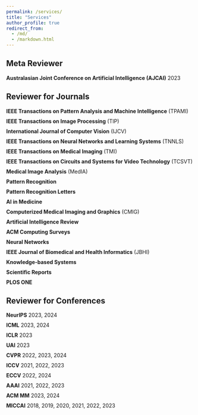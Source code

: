 ```yaml
---
permalink: /services/
title: "Services"
author_profile: true
redirect_from: 
  - /md/
  - /markdown.html
---
```


## Meta Reviewer
<div style="margin-bottom: 20px;">
  <ul style="list-style-type: none; padding-left: 0;">
     <li style="margin-bottom: 10px;"><strong>Australasian Joint Conference on Artificial Intelligence (AJCAI)</strong> 2023</li>
  </ul>
</div>

## Reviewer for Journals
<div style="margin-bottom: 20px;">
  <ul style="list-style-type: none; padding-left: 0;">
    <li style="margin-bottom: 10px;"><strong>IEEE Transactions on Pattern Analysis and Machine Intelligence</strong> (TPAMI)</li>
    <li style="margin-bottom: 10px;"><strong>IEEE Transactions on Image Processing</strong> (TIP)</li>
    <li style="margin-bottom: 10px;"><strong>International Journal of Computer Vision</strong> (IJCV)</li>
    <li style="margin-bottom: 10px;"><strong>IEEE Transactions on Neural Networks and Learning Systems</strong> (TNNLS)</li>
    <li style="margin-bottom: 10px;"><strong>IEEE Transactions on Medical Imaging</strong> (TMI)</li>
    <li style="margin-bottom: 10px;"><strong>IEEE Transactions on Circuits and Systems for Video Technology</strong> (TCSVT)</li>
    <li style="margin-bottom: 10px;"><strong>Medical Image Analysis</strong> (MedIA)</li>
    <li style="margin-bottom: 10px;"><strong>Pattern Recognition</strong></li>
    <li style="margin-bottom: 10px;"><strong>Pattern Recognition Letters</strong></li>
    <li style="margin-bottom: 10px;"><strong>AI in Medicine</strong></li>
    <li style="margin-bottom: 10px;"><strong>Computerized Medical Imaging and Graphics</strong> (CMIG)</li>
    <li style="margin-bottom: 10px;"><strong>Artificial Intelligence Review</strong></li>
    <li style="margin-bottom: 10px;"><strong>ACM Computing Surveys</strong></li>
    <li style="margin-bottom: 10px;"><strong>Neural Networks</strong></li>
    <li style="margin-bottom: 10px;"><strong>IEEE Journal of Biomedical and Health Informatics</strong> (JBHI)</li>
    <li style="margin-bottom: 10px;"><strong>Knowledge-based Systems</strong></li>
    <li style="margin-bottom: 10px;"><strong>Scientific Reports</strong></li>
    <li style="margin-bottom: 10px;"><strong>PLOS ONE</strong></li>
  </ul>
</div>

## Reviewer for Conferences
<div style="margin-bottom: 20px;">
  <ul style="list-style-type: none; padding-left: 0;">
    <li style="margin-bottom: 10px;"><strong>NeurIPS</strong> 2023, 2024</li>
    <li style="margin-bottom: 10px;"><strong>ICML</strong> 2023, 2024</li>
    <li style="margin-bottom: 10px;"><strong>ICLR</strong> 2023</li>
    <li style="margin-bottom: 10px;"><strong>UAI</strong> 2023</li>
    <li style="margin-bottom: 10px;"><strong>CVPR</strong> 2022, 2023, 2024</li>
    <li style="margin-bottom: 10px;"><strong>ICCV</strong> 2021, 2022, 2023</li>
    <li style="margin-bottom: 10px;"><strong>ECCV</strong> 2022, 2024</li>
    <li style="margin-bottom: 10px;"><strong>AAAI</strong> 2021, 2022, 2023</li>
    <li style="margin-bottom: 10px;"><strong>ACM MM</strong> 2023, 2024</li>
    <li style="margin-bottom: 10px;"><strong>MICCAI</strong> 2018, 2019, 2020, 2021, 2022, 2023</li>
  </ul>
</div>
